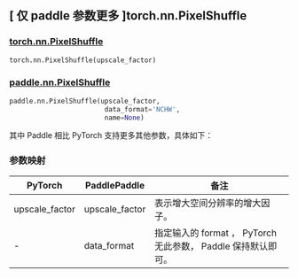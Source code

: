 ## [ 仅 paddle 参数更多 ]torch.nn.PixelShuffle
### [torch.nn.PixelShuffle](https://pytorch.org/docs/stable/generated/torch.nn.PixelShuffle.html?highlight=pixel#torch.nn.PixelShuffle)

```python
torch.nn.PixelShuffle(upscale_factor)
```

### [paddle.nn.PixelShuffle](https://www.paddlepaddle.org.cn/documentation/docs/zh/develop/api/paddle/nn/PixelShuffle_cn.html)

```python
paddle.nn.PixelShuffle(upscale_factor,
                        data_format='NCHW',
                        name=None)
```

其中 Paddle 相比 PyTorch 支持更多其他参数，具体如下：
### 参数映射
| PyTorch       | PaddlePaddle | 备注                                                   |
| ------------- | ------------ | ------------------------------------------------------ |
| upscale_factor   | upscale_factor | 表示增大空间分辨率的增大因子。                   |
| -   | data_format | 指定输入的 format ， PyTorch 无此参数， Paddle 保持默认即可。                  |
